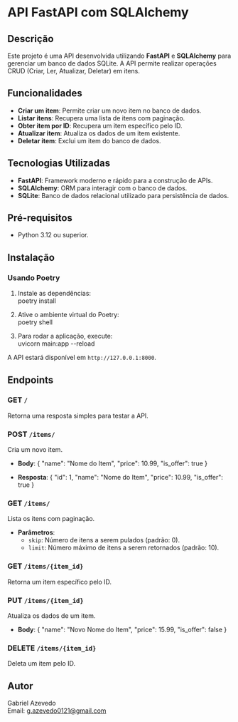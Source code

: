 # API FastAPI com SQLAlchemy

## Descrição

Este projeto é uma API desenvolvida utilizando **FastAPI** e **SQLAlchemy** para gerenciar um banco de dados SQLite. A API permite realizar operações CRUD (Criar, Ler, Atualizar, Deletar) em itens.

## Funcionalidades

- **Criar um item**: Permite criar um novo item no banco de dados.
- **Listar itens**: Recupera uma lista de itens com paginação.
- **Obter item por ID**: Recupera um item específico pelo ID.
- **Atualizar item**: Atualiza os dados de um item existente.
- **Deletar item**: Exclui um item do banco de dados.

## Tecnologias Utilizadas

- **FastAPI**: Framework moderno e rápido para a construção de APIs.
- **SQLAlchemy**: ORM para interagir com o banco de dados.
- **SQLite**: Banco de dados relacional utilizado para persistência de dados.

## Pré-requisitos

- Python 3.12 ou superior.

## Instalação

### Usando Poetry

1. Instale as dependências:  
   poetry install

2. Ative o ambiente virtual do Poetry:  
   poetry shell

3. Para rodar a aplicação, execute:  
   uvicorn main:app --reload

A API estará disponível em `http://127.0.0.1:8000`.

## Endpoints

### GET `/`
Retorna uma resposta simples para testar a API.

### POST `/items/`
Cria um novo item.

- **Body**:
  {
    "name": "Nome do Item",
    "price": 10.99,
    "is_offer": true
  }

- **Resposta**:
  {
    "id": 1,
    "name": "Nome do Item",
    "price": 10.99,
    "is_offer": true
  }

### GET `/items/`
Lista os itens com paginação.

- **Parâmetros**:
  - `skip`: Número de itens a serem pulados (padrão: 0).
  - `limit`: Número máximo de itens a serem retornados (padrão: 10).

### GET `/items/{item_id}`
Retorna um item específico pelo ID.

### PUT `/items/{item_id}`
Atualiza os dados de um item.

- **Body**:
  {
    "name": "Novo Nome do Item",
    "price": 15.99,
    "is_offer": false
  }

### DELETE `/items/{item_id}`
Deleta um item pelo ID.

## Autor

Gabriel Azevedo  
Email: g.azevedo0121@gmail.com